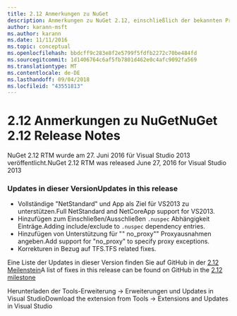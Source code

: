 ```yaml
---
title: 2.12 Anmerkungen zu NuGet
description: Anmerkungen zu NuGet 2.12, einschließlich der bekannten Probleme, Fehlerkorrekturen, hinzugefügter Features und DCRs.
author: karann-msft
ms.author: karann
ms.date: 11/11/2016
ms.topic: conceptual
ms.openlocfilehash: bbdcff9c283e8f2e5799f5fdfb2272c70be484fd
ms.sourcegitcommit: 1d1406764c6af5fb7801d462e0c4afc9092fa569
ms.translationtype: MT
ms.contentlocale: de-DE
ms.lasthandoff: 09/04/2018
ms.locfileid: "43551813"
---
```

# <a name="nuget-212-release-notes"></a><span data-ttu-id="473cc-103">2.12 Anmerkungen zu NuGet</span><span class="sxs-lookup"><span data-stu-id="473cc-103">NuGet 2.12 Release Notes</span></span>

<span data-ttu-id="473cc-104">NuGet 2.12 RTM wurde am 27. Juni 2016 für Visual Studio 2013 veröffentlicht.</span><span class="sxs-lookup"><span data-stu-id="473cc-104">NuGet 2.12 RTM was released June 27, 2016 for Visual Studio 2013</span></span>

### <a name="updates-in-this-release"></a><span data-ttu-id="473cc-105">Updates in dieser Version</span><span class="sxs-lookup"><span data-stu-id="473cc-105">Updates in this release</span></span>

* <span data-ttu-id="473cc-106">Vollständige "NetStandard" und App als Ziel für VS2013 zu unterstützen.</span><span class="sxs-lookup"><span data-stu-id="473cc-106">Full NetStandard  and NetCoreApp support for VS2013.</span></span>
* <span data-ttu-id="473cc-107">Hinzufügen zum Einschließen/Ausschließen `.nuspec` Abhängigkeit Einträge.</span><span class="sxs-lookup"><span data-stu-id="473cc-107">Adding include/exclude to `.nuspec` dependency entries.</span></span>
* <span data-ttu-id="473cc-108">Hinzufügen von Unterstützung für "" no_proxy"" Proxyausnahmen angeben.</span><span class="sxs-lookup"><span data-stu-id="473cc-108">Add support for "no_proxy" to specify proxy exceptions.</span></span>
* <span data-ttu-id="473cc-109">Korrekturen in Bezug auf TFS.</span><span class="sxs-lookup"><span data-stu-id="473cc-109">TFS related fixes.</span></span>

<span data-ttu-id="473cc-110">Eine Liste der Updates in dieser Version finden Sie auf GitHub in der [2.12 Meilenstein](https://github.com/NuGet/Home/issues?q=milestone%3A2.12+is%3Aclosed)</span><span class="sxs-lookup"><span data-stu-id="473cc-110">A list of fixes in this release can be found on GitHub in the [2.12 milestone](https://github.com/NuGet/Home/issues?q=milestone%3A2.12+is%3Aclosed)</span></span>

<span data-ttu-id="473cc-111">Herunterladen der Tools-Erweiterung -> Erweiterungen und Updates in Visual Studio</span><span class="sxs-lookup"><span data-stu-id="473cc-111">Download the extension from Tools -> Extensions and Updates in Visual Studio</span></span>
